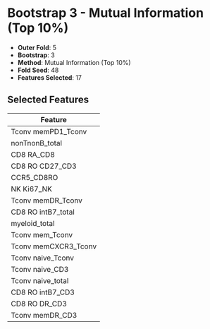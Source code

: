 # Bootstrap 3 - Mutual Information (Top 10%)

- **Outer Fold**: 5
- **Bootstrap**: 3
- **Method**: Mutual Information (Top 10%)
- **Fold Seed**: 48
- **Features Selected**: 17

## Selected Features

| Feature |
|---------|
| Tconv memPD1_Tconv |
| nonTnonB_total |
| CD8 RA_CD8 |
| CD8 RO CD27_CD3 |
| CCR5_CD8RO |
| NK Ki67_NK |
| Tconv memDR_Tconv |
| CD8 RO intB7_total |
| myeloid_total |
| Tconv mem_Tconv |
| Tconv memCXCR3_Tconv |
| Tconv naive_Tconv |
| Tconv naive_CD3 |
| Tconv naive_total |
| CD8 RO intB7_CD3 |
| CD8 RO DR_CD3 |
| Tconv memDR_CD3 |
